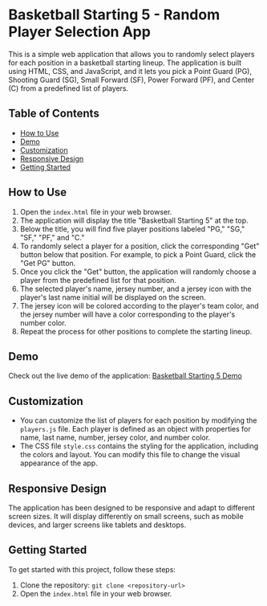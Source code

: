 # Basketball Starting 5 - Random Player Selection App

This is a simple web application that allows you to randomly select players for each position in a basketball starting lineup. The application is built using HTML, CSS, and JavaScript, and it lets you pick a Point Guard (PG), Shooting Guard (SG), Small Forward (SF), Power Forward (PF), and Center (C) from a predefined list of players.

## Table of Contents

- [How to Use](#how-to-use)
- [Demo](#demo)
- [Customization](#customization)
- [Responsive Design](#responsive-design)
- [Getting Started](#getting-started)

## How to Use

1. Open the `index.html` file in your web browser.
2. The application will display the title "Basketball Starting 5" at the top.
3. Below the title, you will find five player positions labeled "PG," "SG," "SF," "PF," and "C."
4. To randomly select a player for a position, click the corresponding "Get" button below that position. For example, to pick a Point Guard, click the "Get PG" button.
5. Once you click the "Get" button, the application will randomly choose a player from the predefined list for that position.
6. The selected player's name, jersey number, and a jersey icon with the player's last name initial will be displayed on the screen.
7. The jersey icon will be colored according to the player's team color, and the jersey number will have a color corresponding to the player's number color.
8. Repeat the process for other positions to complete the starting lineup.

## Demo

Check out the live demo of the application: [Basketball Starting 5 Demo](https://starting-five-s-golba.netlify.app/)

## Customization

- You can customize the list of players for each position by modifying the `players.js` file. Each player is defined as an object with properties for name, last name, number, jersey color, and number color.
- The CSS file `style.css` contains the styling for the application, including the colors and layout. You can modify this file to change the visual appearance of the app.

## Responsive Design

The application has been designed to be responsive and adapt to different screen sizes. It will display differently on small screens, such as mobile devices, and larger screens like tablets and desktops.

## Getting Started

To get started with this project, follow these steps:

1. Clone the repository: `git clone <repository-url>`
2. Open the `index.html` file in your web browser.
